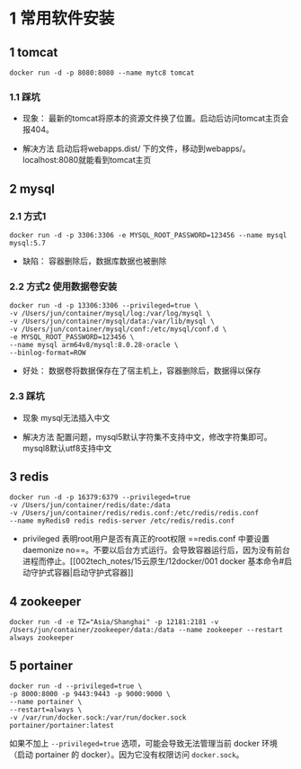 # 1 常用软件安装
## 1 tomcat
```shell
docker run -d -p 8080:8080 --name mytc8 tomcat
```

### 1.1 踩坑
-   现象：
最新的tomcat将原本的资源文件换了位置。启动后访问tomcat主页会报404。

-   解决方法
启动后将webapps.dist/ 下的文件，移动到webapps/。localhost:8080就能看到tomcat主页 

## 2 mysql
### 2.1 方式1
```shell
docker run -d -p 3306:3306 -e MYSQL_ROOT_PASSWORD=123456 --name mysql mysql:5.7
```
- 缺陷：
容器删除后，数据库数据也被删除

### 2.2 方式2 使用数据卷安装
```shell
docker run -d -p 13306:3306 --privileged=true \
-v /Users/jun/container/mysql/log:/var/log/mysql \
-v /Users/jun/container/mysql/data:/var/lib/mysql \
-v /Users/jun/container/mysql/conf:/etc/mysql/conf.d \
-e MYSQL_ROOT_PASSWORD=123456 \
--name mysql arm64v8/mysql:8.0.28-oracle \
--binlog-format=ROW
```
- 好处：
数据卷将数据保存在了宿主机上，容器删除后，数据得以保存


### 2.3 踩坑
-   现象
mysql无法插入中文

-   解决方法
配置问题，mysql5默认字符集不支持中文，修改字符集即可。mysql8默认utf8支持中文

## 3 redis
```shell
docker run -d -p 16379:6379 --privileged=true
-v /Users/jun/container/redis/date:/data
-v /Users/jun/container/redis/redis.conf:/etc/redis/redis.conf
--name myRedis0 redis redis-server /etc/redis/redis.conf
```

- privileged 表明root用户是否有真正的root权限
  ==redis.conf 中要设置 daemonize no==。不要以后台方式运行。会导致容器运行后，因为没有前台进程而停止。[[002tech_notes/15云原生/12docker/001 docker 基本命令#启动守护式容器|启动守护式容器]]


## 4 zookeeper
```shell
docker run -d -e TZ="Asia/Shanghai" -p 12181:2181 -v /Users/jun/container/zookeeper/data:/data --name zookeeper --restart always zookeeper
```

## 5 portainer
```shell
docker run -d --privileged=true \
-p 8000:8000 -p 9443:9443 -p 9000:9000 \
--name portainer \
--restart=always \
-v /var/run/docker.sock:/var/run/docker.sock  portainer/portainer:latest
```
如果不加上 `--privileged=true` 选项，可能会导致无法管理当前 docker 环境（启动 portainer 的 docker）。因为它没有权限访问 `docker.sock`。


